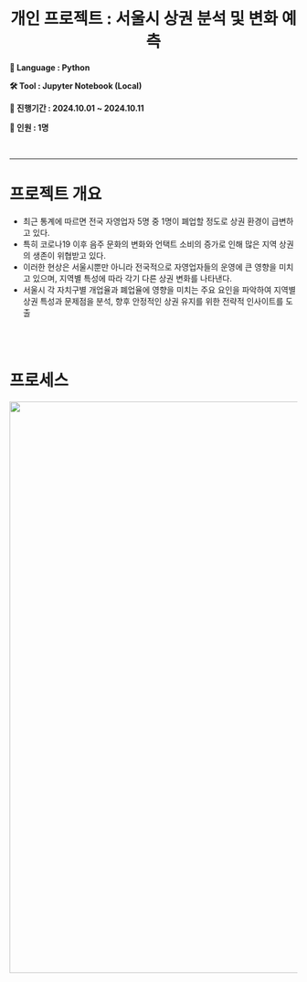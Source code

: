 <div align="center">

<h1>개인 프로젝트 : 서울시 상권 분석 및 변화 예측</h1>

</div>

**💭 Language : Python**

**🛠 Tool : Jupyter Notebook (Local)**

**📅 진행기간 : 2024.10.01 ~ 2024.10.11**

**👥 인원 : 1명**

<br>

---------------------------------------------------------------------------------

# 프로젝트 개요

- 최근 통계에 따르면 전국 자영업자 5명 중 1명이 폐업할 정도로 상권 환경이 급변하고 있다. 
- 특히 코로나19 이후 음주 문화의 변화와 언택트 소비의 증가로 인해 많은 지역 상권의 생존이 위협받고 있다. 
- 이러한 현상은 서울시뿐만 아니라 전국적으로 자영업자들의 운영에 큰 영향을 미치고 있으며, 지역별 특성에 따라 각기 다른 상권 변화를 나타낸다.
- 서울시 각 자치구별 개업율과 폐업율에 영향을 미치는 주요 요인을 파악하여 지역별 상권 특성과 문제점을 분석, 향후 안정적인 상권 유지를 위한 전략적 인사이트를 도출

<br><br>

# 프로세스

<p align="center">
<img src="https://github.com/user-attachments/assets/2696e3ab-59ec-4a9d-a979-6e338518bfd9" width="1000">
<p>
